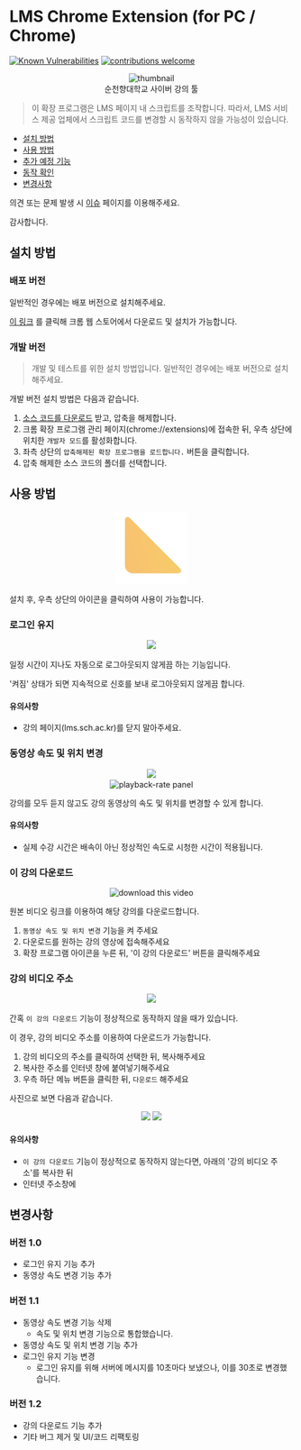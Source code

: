 # LMS Chrome Extension (for PC / Chrome)

[![Known Vulnerabilities](https://snyk.io/test/github/Gumball12/lmsplusplus/badge.svg?targetFile=package.json)](https://snyk.io/test/github/Gumball12/lmsplusplus?targetFile=package.json)
[![contributions welcome](https://img.shields.io/badge/contributions-welcome-brightgreen.svg?style=flat)](https://github.com/Gumball12/lmsplusplus/issues)

<p align="center">
  <img src="https://i.imgur.com/wj3LY1j.png" alt="thumbnail">
  <br>
  순천향대학교 사이버 강의 툴
</p>

> 이 확장 프로그램은 LMS 페이지 내 스크립트를 조작합니다. 따라서, LMS 서비스 제공 업체에서 스크립트 코드를 변경할 시 동작하지 않을 가능성이 있습니다.

* [설치 방법](#설치-방법)
* [사용 방법](#사용-방법)
* [추가 예정 기능](#추가-예정-기능)
* [동작 확인](#동작-확인)
* [변경사항](#변경사항)

의견 또는 문제 발생 시 [이슈](https://github.com/Gumball12/lms-playbackrate-extension/issues) 페이지를 이용해주세요.

감사합니다.

## 설치 방법

### 배포 버전

일반적인 경우에는 배포 버전으로 설치해주세요.

[이 링크](https://chrome.google.com/webstore/detail/lms%20%20/kdnnjmhhabnalhbpppkocnplmmebmobh) 를 클릭해 크롬 웹 스토어에서 다운로드 및 설치가 가능합니다.

### 개발 버전

> 개발 및 테스트를 위한 설치 방법입니다. 일반적인 경우에는 배포 버전으로 설치해주세요.

개발 버전 설치 방법은 다음과 같습니다.

1. [소스 코드를 다운로드](https://github.com/Gumball12/lmsplusplus/archive/master.zip) 받고, 압축을 해제합니다.
1. 크롬 확장 프로그램 관리 페이지(chrome://extensions)에 접속한 뒤, 우측 상단에 위치한 `개발자 모드`를 활성화합니다.
1. 좌측 상단의 `압축해제된 확장 프로그램을 로드합니다.` 버튼을 클릭합니다.
1. 압축 해제한 소스 코드의 폴더를 선택합니다.

## 사용 방법

<p align="center">
  <img src="./images/favicon-128x128.png" alt="favicon">
</p>

설치 후, 우측 상단의 아이콘을 클릭하여 사용이 가능합니다.

### 로그인 유지

<p align="center">
  <img src="https://i.imgur.com/WzT0shn.png" height="220">
</p>

일정 시간이 지나도 자동으로 로그아웃되지 않게끔 하는 기능입니다.

'켜짐' 상태가 되면 지속적으로 신호를 보내 로그아웃되지 않게끔 합니다.

#### 유의사항

* 강의 페이지(lms.sch.ac.kr)를 닫지 말아주세요.

### 동영상 속도 및 위치 변경

<p align="center">
  <img src="https://i.imgur.com/KBfKjrw.png" height="220">
  <br>
  <img src="https://i.imgur.com/deD2cq1.png" alt="playback-rate panel" height="220">
</p>

강의를 모두 듣지 않고도 강의 동영상의 속도 및 위치를 변경할 수 있게 합니다.

#### 유의사항

* 실제 수강 시간은 배속이 아닌 정상적인 속도로 시청한 시간이 적용됩니다.

### 이 강의 다운로드

<p align="center">
  <img src="https://i.imgur.com/Doev26S.png" alt="download this video" height="220">
</p>

원본 비디오 링크를 이용하여 해당 강의를 다운로드합니다.

1. `동영상 속도 및 위치 변경` 기능을 켜 주세요
1. 다운로드를 원하는 강의 영상에 접속해주세요
1. 확장 프로그램 아이콘을 누른 뒤, '이 강의 다운로드' 버튼을 클릭해주세요

### 강의 비디오 주소

<p align="center">
  <img src="https://i.imgur.com/tDa9zPR.png" height="220">
</p>

간혹 `이 강의 다운로드` 기능이 정상적으로 동작하지 않을 때가 있습니다.

이 경우, 강의 비디오 주소를 이용하여 다운로드가 가능합니다.

1. 강의 비디오의 주소를 클릭하여 선택한 뒤, 복사해주세요
1. 복사한 주소를 인터넷 창에 붙여넣기해주세요
1. 우측 하단 메뉴 버튼을 클릭한 뒤, `다운로드` 해주세요

사진으로 보면 다음과 같습니다.

<p align="center">
  <img src="https://i.imgur.com/CkctUQ7.png" height="180">
  <img src="https://i.imgur.com/JpQBmKB.png" height="180">
</p>

#### 유의사항

* `이 강의 다운로드` 기능이 정상적으로 동작하지 않는다면, 아래의 '강의 비디오 주소'를 복사한 뒤
* 인터넷 주소창에 

## 변경사항

### 버전 1.0

* 로그인 유지 기능 추가
* 동영상 속도 변경 기능 추가

### 버전 1.1

* 동영상 속도 변경 기능 삭제
    * 속도 및 위치 변경 기능으로 통합했습니다.
* 동영상 속도 및 위치 변경 기능 추가
* 로그인 유지 기능 변경
    * 로그인 유지를 위해 서버에 메시지를 10초마다 보냈으나, 이를 30초로 변경했습니다.

### 버전 1.2

* 강의 다운로드 기능 추가
* 기타 버그 제거 및 UI/코드 리팩토링
